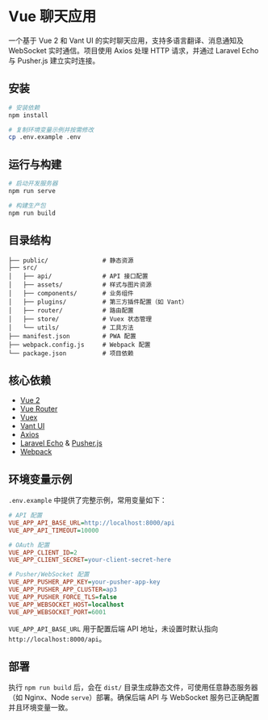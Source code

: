 # Vue 聊天应用

一个基于 Vue 2 和 Vant UI 的实时聊天应用，支持多语言翻译、消息通知及 WebSocket 实时通信。项目使用 Axios 处理 HTTP 请求，并通过 Laravel Echo 与 Pusher.js 建立实时连接。

## 安装

```bash
# 安装依赖
npm install

# 复制环境变量示例并按需修改
cp .env.example .env
```

## 运行与构建

```bash
# 启动开发服务器
npm run serve

# 构建生产包
npm run build
```

## 目录结构

```
├── public/               # 静态资源
├── src/
│   ├── api/              # API 接口配置
│   ├── assets/           # 样式与图片资源
│   ├── components/       # 业务组件
│   ├── plugins/          # 第三方插件配置（如 Vant）
│   ├── router/           # 路由配置
│   ├── store/            # Vuex 状态管理
│   └── utils/            # 工具方法
├── manifest.json         # PWA 配置
├── webpack.config.js     # Webpack 配置
└── package.json          # 项目依赖
```

## 核心依赖

- [Vue 2](https://v2.vuejs.org/)
- [Vue Router](https://router.vuejs.org/)
- [Vuex](https://vuex.vuejs.org/)
- [Vant UI](https://vant-ui.github.io/)
- [Axios](https://axios-http.com/)
- [Laravel Echo](https://laravel.com/docs/broadcasting#installing-laravel-echo) & [Pusher.js](https://pusher.com/)
- [Webpack](https://webpack.js.org/)

## 环境变量示例

`.env.example` 中提供了完整示例，常用变量如下：

```ini
# API 配置
VUE_APP_API_BASE_URL=http://localhost:8000/api
VUE_APP_API_TIMEOUT=10000

# OAuth 配置
VUE_APP_CLIENT_ID=2
VUE_APP_CLIENT_SECRET=your-client-secret-here

# Pusher/WebSocket 配置
VUE_APP_PUSHER_APP_KEY=your-pusher-app-key
VUE_APP_PUSHER_APP_CLUSTER=ap3
VUE_APP_PUSHER_FORCE_TLS=false
VUE_APP_WEBSOCKET_HOST=localhost
VUE_APP_WEBSOCKET_PORT=6001
```

`VUE_APP_API_BASE_URL` 用于配置后端 API 地址，未设置时默认指向 `http://localhost:8000/api`。

## 部署

执行 `npm run build` 后，会在 `dist/` 目录生成静态文件，可使用任意静态服务器（如 Nginx、Node `serve`）部署。确保后端 API 与 WebSocket 服务已正确配置并且环境变量一致。

